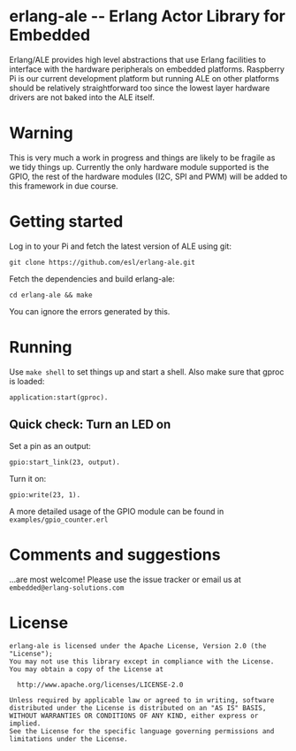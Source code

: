 erlang-ale -- Erlang Actor Library for Embedded
=====

Erlang/ALE provides high level abstractions that use Erlang facilities to
interface with the hardware peripherals on embedded platforms. Raspberry Pi is
our current development platform but running ALE on other platforms should be
relatively straightforward too since the lowest layer hardware drivers are not
baked into the ALE itself.


# Warning

This is very much a work in progress and things are likely to be fragile as we
tidy things up. Currently the only hardware module supported is the GPIO, the
rest of the hardware modules (I2C, SPI and PWM) will be added to this framework
in due course.


# Getting started

Log in to your Pi and fetch the latest version of ALE using git:

    git clone https://github.com/esl/erlang-ale.git


Fetch the dependencies and build erlang-ale:

    cd erlang-ale && make

You can ignore the errors generated by this.


# Running
Use `make shell` to set things up and start a shell. Also make sure that gproc
is loaded:

    application:start(gproc).


## Quick check: Turn an LED on

Set a pin as an output:

    gpio:start_link(23, output).

Turn it on:

    gpio:write(23, 1).    

A more detailed usage of the GPIO module can be found in
`examples/gpio_counter.erl`


# Comments and suggestions
...are most welcome! Please use the issue tracker or email us at
`embedded@erlang-solutions.com`


# License

    erlang-ale is licensed under the Apache License, Version 2.0 (the "License");
    You may not use this library except in compliance with the License.
    You may obtain a copy of the License at

      http://www.apache.org/licenses/LICENSE-2.0

    Unless required by applicable law or agreed to in writing, software
    distributed under the License is distributed on an "AS IS" BASIS,
    WITHOUT WARRANTIES OR CONDITIONS OF ANY KIND, either express or implied.
    See the License for the specific language governing permissions and
    limitations under the License.

